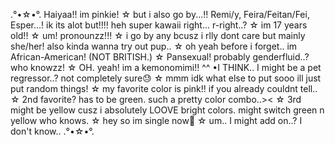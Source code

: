 .°•☆•°.
Haiyaa!! im pinkie!
☆
but i also go by...!!
Remi/y, Feira/Feitan/Fei, Esper...!
ik its alot but!!!! heh super kawaii right... r-right..?
☆
im 17 years old!!
☆
um! pronounzz!!!
☆
i go by any bcusz i rlly dont care but mainly she/her!
also kinda wanna try out pup..
☆
oh yeah before i forget..
im African-American! (NOT BRITISH.)
☆
Pansexual! probably genderfluid..? who knowzz!
☆
OH. yeah! im a kemonomimi!! ^^
•I THINK.. I might be a pet regressor..? not completely sure😓
☆
mmm idk what else to put sooo ill just put random things!
☆
my favorite color is pink!! if you already couldnt tell..
☆
2nd favorite? has to be green. such a pretty color combo..><
☆
3rd might be yellow cusz i absolutely LOOVE bright colors. might switch green n yellow who knows.
☆
hey so im single now🐺
☆
um.. I might add on..? I don't know..
.°•☆•°.
